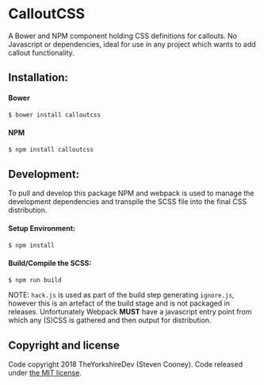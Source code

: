 # CalloutCSS

A Bower and NPM component holding CSS definitions for callouts. No Javascript or dependencies, ideal
for use in any project which wants to add callout functionality.

## Installation:

#### Bower

```bash
$ bower install calloutcss
```

#### NPM

```bash
$ npm install calloutcss
```

## Development:

To pull and develop this package NPM and webpack is used to manage the development dependencies and
transpile the SCSS file into the final CSS distribution.

#### Setup Environment:

```bash
$ npm install
```

#### Build/Compile the SCSS:

```bash
$ npm run build
```

NOTE: `hack.js` is used as part of the build step generating `ignore.js`, however this is an
artefact of the build stage and is not packaged in releases. Unfortunately Webpack **MUST** have
a javascript entry point from which any (S)CSS is gathered and then output for distribution.

## Copyright and license

Code copyright 2018 TheYorkshireDev (Steven Cooney). Code released under
[the MIT license](https://github.com/TheYorkshireDev/CalloutCSS/blob/master/LICENSE).
